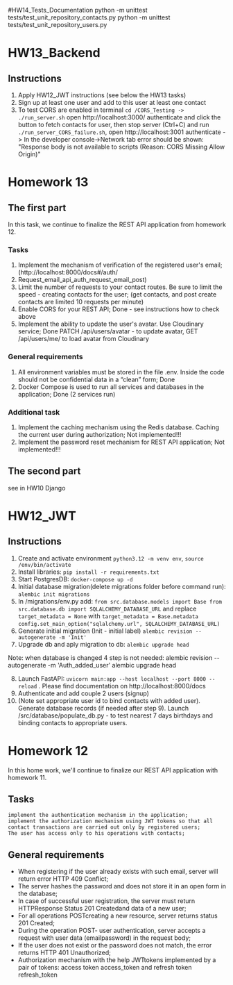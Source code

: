 #HW14_Tests_Documentation
 python -m unittest tests/test_unit_repository_contacts.py
 python -m unittest tests/test_unit_repository_users.py



# HW13_Backend

## Instructions

1. Apply HW12_JWT instructions (see below the HW13 tasks)
2. Sign up at least one user and add to this user at least one contact
3. To test CORS are enabled in terminal `cd /CORS_Testing -> ./run_server.sh` open http://localhost:3000/ authenticate and click the button to fetch contacts for user, then stop server (Ctrl+C) and run `./run_server_CORS_failure.sh`, open http://localhost:3001 authenticate -> In the developer console->Network tab error should be shown: "Response body is not available to scripts (Reason: CORS Missing Allow Origin)"

# Homework 13

## The first part

In this task, we continue to finalize the REST API application from homework 12.

### Tasks

1.  Implement the mechanism of verification of the registered user's email; (http://localhost:8000/docs#/auth/
2.  Request_email_api_auth_request_email_post)
3.  Limit the number of requests to your contact routes. Be sure to limit the speed - creating contacts for the user; (get contacts, and post create contacts are limited 10 requests per minute)
4.  Enable CORS for your REST API; Done - see instructions how to check above
5.  Implement the ability to update the user's avatar. Use Cloudinary service; Done PATCH /api/users/avatar - to update avatar, GET /api/users/me/ to load avatar from Cloudinary

### General requirements

1.  All environment variables must be stored in the file .env. Inside the code should not be confidential data in a “clean” form; Done
2.  Docker Compose is used to run all services and databases in the application; Done (2 services run)

### Additional task

1.  Implement the caching mechanism using the Redis database. Caching the current user during authorization; Not implemented!!!
2.  Implement the password reset mechanism for REST API application; Not implemented!!!

## The second part

see in HW10 Django

# HW12_JWT

## Instructions

1. Create and activate environment `python3.12 -m venv env`, `source /env/bin/activate`
2. Install libraries: `pip install -r requirements.txt`
3. Start PostgresDB: `docker-compose up -d`
4. Initial database migration(delete migrations folder before command run): `alembic init migrations`
5. In /migrations/env.py add: `from src.database.models import Base
                           from src.database.db import SQLALCHEMY_DATABASE_URL`
   and replace
   `target_metadata = None`
   with
   `target_metadata = Base.metadata`
   `config.set_main_option("sqlalchemy.url", SQLALCHEMY_DATABASE_URL)`
6. Generate initial migration (Init - initial label)
   `alembic revision --autogenerate -m 'Init'`
7. Upgrade db and aply migration to db:
   `alembic upgrade head`

Note: when database is changed 4 step is not needed:
alembic revision --autogenerate -m 'Auth_added_user'
alembic upgrade head

8. Launch FastAPI: `uvicorn main:app --host localhost --port 8000 --reload` . Please find documentation on http://localhost:8000/docs
9. Authenticate and add couple 2 users (signup)
10. (Note set appropriate user id to bind contacts with added user). Generate database records (if needed after step 9). Launch /src/database/populate_db.py - to test nearest 7 days birthdays and binding contacts to appropriate users.

# Homework 12

In this home work, we'll continue to finalize our REST API application with homework 11.

## Tasks​

    implement the authentication mechanism in the application;
    implement the authorization mechanism using JWT tokens so that all contact transactions are carried out only by registered users;
    The user has access only to his operations with contacts;

## General requirements​

- When registering if the user already exists with such email, server will return error HTTP 409 Conflict;
- The server hashes the password and does not store it in an open form in the database;
- In case of successful user registration, the server must return HTTPResponse Status 201 Createdand data of a new user;
- For all operations POSTcreating a new resource, server returns status 201 Created;
- During the operation POST- user authentication, server accepts a request with user data (emailpassword) in the request body;
- If the user does not exist or the password does not match, the error returns HTTP 401 Unauthorized;
- Authorization mechanism with the help JWTtokens implemented by a pair of tokens: access token access_token and refresh token refresh_token
